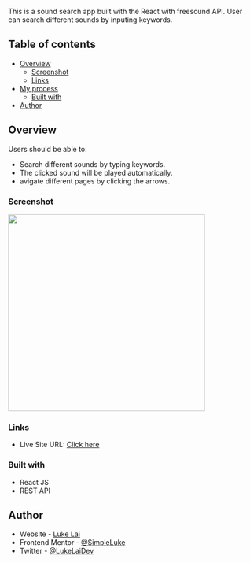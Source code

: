 
This is a sound search app built with the React with freesound API. User can search different sounds by inputing keywords.

## Table of contents

- [Overview](#overview)
  - [Screenshot](#screenshot)
  - [Links](#links)
- [My process](#my-process)
  - [Built with](#built-with)
- [Author](#author)



## Overview

Users should be able to:

- Search different sounds by typing keywords. 
- The clicked sound will be played automatically.
- avigate different pages by clicking the arrows.

### Screenshot

<img src="https://d33wubrfki0l68.cloudfront.net/15005588f0c36d3e91fc68f894a49a291b1fba39/b44ab/images/detail/desktop/freesound-search-desktop.jpg" width="400" />


### Links

- Live Site URL: [Click here](https://radiant-twilight-3dee2b.netlify.app/)

### Built with

- React JS
- REST API

## Author

- Website - [Luke Lai](https://lukelai.tech/)
- Frontend Mentor - [@SimpleLuke](https://www.frontendmentor.io/profile/SimpleLuke)
- Twitter - [@LukeLaiDev](https://www.twitter.com/LukeLaiDev)

